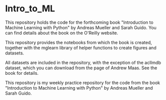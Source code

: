 # Intro_to_ML

This repository holds the code for the forthcoming book "Introduction to Machine Learning with Python" by Andreas Mueller and Sarah Guido. You can find details about the book on the O'Reilly website.

This repository provides the notebooks from which the book is created, together with the mglearn library of helper functions to create figures and datasets.

All datasets are included in the repository, with the exception of the aclImdb dataset, which you can download from the page of Andrew Maas. See the book for details.

This repository is my weekly practice repository for the code from the book "Introduction to Machine Learning with Python" by Andreas Mueller and Sarah Guido.
